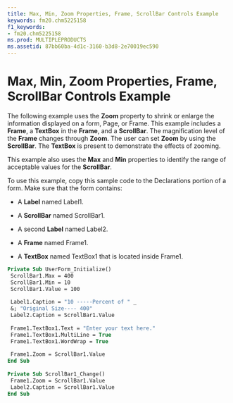 ```yaml
---
title: Max, Min, Zoom Properties, Frame, ScrollBar Controls Example
keywords: fm20.chm5225158
f1_keywords:
- fm20.chm5225158
ms.prod: MULTIPLEPRODUCTS
ms.assetid: 87bb60ba-4d1c-3160-b3d8-2e70019ec590
---
```



# Max, Min, Zoom Properties, Frame, ScrollBar Controls Example

The following example uses the  **Zoom** property to shrink or enlarge the information displayed on a form, Page, or Frame. This example includes a **Frame**, a **TextBox** in the **Frame**, and a **ScrollBar**. The magnification level of the **Frame** changes through **Zoom**. The user can set **Zoom** by using the **ScrollBar**. The **TextBox** is present to demonstrate the effects of zooming.

This example also uses the  **Max** and **Min** properties to identify the range of acceptable values for the **ScrollBar**.

To use this example, copy this sample code to the Declarations portion of a form. Make sure that the form contains:



- A  **Label** named Label1.
    
- A  **ScrollBar** named ScrollBar1.
    
- A second  **Label** named Label2.
    
- A  **Frame** named Frame1.
    
- A  **TextBox** named TextBox1 that is located inside Frame1.
    




```vb
Private Sub UserForm_Initialize() 
 ScrollBar1.Max = 400 
 ScrollBar1.Min = 10 
 ScrollBar1.Value = 100 
 
 Label1.Caption = "10 -----Percent of " _ 
 &; "Original Size---- 400" 
 Label2.Caption = ScrollBar1.Value 
 
 Frame1.TextBox1.Text = "Enter your text here." 
 Frame1.TextBox1.MultiLine = True 
 Frame1.TextBox1.WordWrap = True 
 
 Frame1.Zoom = ScrollBar1.Value 
End Sub 
 
Private Sub ScrollBar1_Change() 
 Frame1.Zoom = ScrollBar1.Value 
 Label2.Caption = ScrollBar1.Value 
End Sub
```


